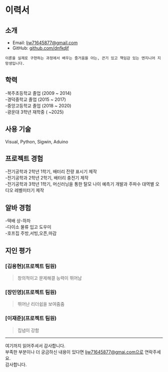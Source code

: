 # 이력서

## 소개
- Email: ljw71645877@gmail.com
- GitHub: [github.com/dnfkdjf](https://github.com/dnfkdjf)

```
이론을 실제로 구현하는 과정에서 배우는 즐거움을 아는, 끈기 있고 책임감 있는 엔지니어 지망생입니다.
```

## 학력
-복주초등학교 졸업 (2009 ~ 2014) <br/>
-경덕중학교 졸업 (2015 ~ 2017) <br/>
-중앙고등학교 졸업 (2018 ~ 2020) <br/>
-광운대 3학년 재학중 ( ~2025) 


## 사용 기술
 Visual, Python, Sigwin, Aduino

## 프로젝트 경험
-전기공학과 2학년 1학기, 배터리 잔량 표시기 제작<br/>
-전기공학과 2학년 2학기, 배터리 충전기 제작<br/>
-전기공학과 3학년 1학기, 머신러닝을 통한 탈모 나이 예측기 개발과 주파수 대역별 오디오 레벨미터기 제작

## 알바 경험
-택배 상-하차 <br/>
-다이소 물류 입고 도우미<br/>
-호프집 주방,서빙,오픈,마감

## 지인 평가
### [김용현](프로젝트 팀원)
>창의적이고 문제해결 능력이 뛰어남

### [장민영](프로젝트 팀원)
>뛰어난 리더쉽을 보여줌줌

### [이재준](프로젝트 팀원)
> 집념이 강함




----

여기까지 읽어주셔서 감사합니다. <br/>
부족한 부분이나 더 궁금하신 내용이 있다면 ljw71645877@gmai.com으로 연락주세요.<br/>
감사합니다.
